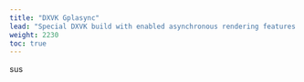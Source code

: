 ```yaml
---
title: "DXVK Gplasync"
lead: "Special DXVK build with enabled asynchronous rendering features (?)"
weight: 2230
toc: true
---
```


sus

